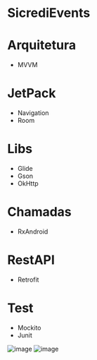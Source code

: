 # SicrediEvents

# Arquitetura 
- MVVM

# JetPack
- Navigation
- Room

# Libs
- Glide
- Gson
- OkHttp

# Chamadas
- RxAndroid

# RestAPI
- Retrofit

# Test
- Mockito
- Junit

![image](https://drive.google.com/uc?export=view&id=1Dry1XoojPqokv3Zt3dUOlPpyGyktt2fa)
![image](https://drive.google.com/uc?export=view&id=16udlnhwDXVvcrCo9H89XvmZF_Y7sVTF4)





